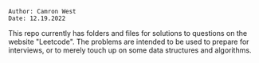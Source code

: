     Author: Camron West
    Date: 12.19.2022


This repo currently has folders and files for solutions to questions on the website "Leetcode".
The problems are intended to be used to prepare for interviews, or to merely touch up on some data structures and algorithms.